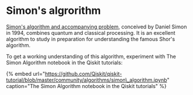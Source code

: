 # Simon's algrorithm

[Simon's algorithm and accompanying problem](https://en.wikipedia.org/wiki/Simon%27s_problem), conceived by Daniel Simon in 1994, combines quantum and classical processing. It is an excellent algorithm to study in preparation for understanding the famous Shor's algorithm.

To get a working understanding of this algorithm, experiment with The Simon Algorithm notebook in the Qiskit tutorials:

{% embed url="https://github.com/Qiskit/qiskit-tutorial/blob/master/community/algorithms/simon\_algorithm.ipynb" caption="The Simon Algorithm notebook in the Qiskit tutorials" %}

